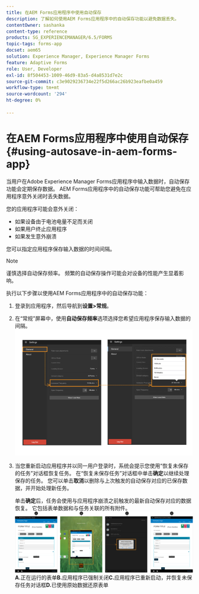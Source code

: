 ```yaml
---
title: 在AEM Forms应用程序中使用自动保存
description: 了解如何使用AEM Forms应用程序中的自动保存功能以避免数据丢失。
contentOwner: sashanka
content-type: reference
products: SG_EXPERIENCEMANAGER/6.5/FORMS
topic-tags: forms-app
docset: aem65
solution: Experience Manager, Experience Manager Forms
feature: Adaptive Forms
role: User, Developer
exl-id: 8f504453-1009-46d9-83a5-d4a8531d7e2c
source-git-commit: c3e9029236734e22f5d266ac26b923eafbe0a459
workflow-type: tm+mt
source-wordcount: '294'
ht-degree: 0%

---
```


# 在AEM Forms应用程序中使用自动保存{#using-autosave-in-aem-forms-app}

当用户在Adobe Experience Manager Forms应用程序中输入数据时，自动保存功能会定期保存数据。 AEM Forms应用程序中的自动保存功能可帮助您避免在应用程序意外关闭时丢失数据。

您的应用程序可能会意外关闭：

* 如果设备由于电池电量不足而关闭
* 如果用户终止应用程序
* 如果发生意外崩溃

您可以指定应用程序保存输入数据的时间间隔。

>[!NOTE]
>
>谨慎选择自动保存频率。 频繁的自动保存操作可能会对设备的性能产生显着影响。

执行以下步骤以使用AEM Forms应用程序中的自动保存功能：

1. 登录到应用程序，然后导航到&#x200B;**设置>常规**。
1. 在“常规”屏幕中，使用&#x200B;**自动保存频率**&#x200B;选项选择您希望应用程序保存输入数据的间隔。
   [![设置自动保存频率](assets/using-autosave-freq-07.png)](assets/using-autosave-freq-07-1.png)

1. 当您重新启动应用程序并以同一用户登录时，系统会提示您使用“恢复未保存的任务”对话框恢复任务。 在“恢复未保存任务”对话框中单击&#x200B;**确定**&#x200B;以继续处理保存的任务。 您可以单击&#x200B;**取消**&#x200B;以删除与上次触发的自动保存对应的已保存数据，并开始处理新任务。

   单击&#x200B;**确定**&#x200B;后，任务会使用与应用程序崩溃之前触发的最新自动保存对应的数据恢复。 它包括表单数据和与任务关联的所有附件。
   [![正在恢复任务&#x200B;](assets/autosave-flow.png)](assets/using-autosave-freq-06.png)**A.**&#x200B;正在运行的表单&#x200B;**B.**&#x200B;应用程序已强制关闭&#x200B;**C.**&#x200B;应用程序已重新启动，并恢复未保存任务对话框&#x200B;**D.**&#x200B;已使用原始数据还原表单
